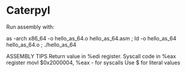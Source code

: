 # Caterpyl

Run assembly with:

as -arch x86_64 -o hello_as_64.o hello_as_64.asm ; 
ld -o hello_as_64 hello_as_64.o ; 
./hello_as_64


ASSEMBLY TIPS
Return value in %edi register.
Syscall code in %eax register
movl $0x2000004, %eax   - for syscalls
Use $ for literal values
